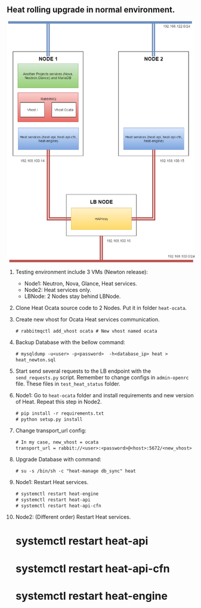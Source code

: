 ## Heat rolling upgrade in normal environment.

![architecture](../diagram_n_images/rolling_upgrade_normal_deploy.png)

1. Testing environment include 3 VMs (Newton release):
    - Node1: Neutron, Nova, Glance, Heat services.
    - Node2: Heat services only.
    - LBNode: 2 Nodes stay behind LBNode.

2. Clone Heat Ocata source code to 2 Nodes. Put it in folder `heat-ocata`.

3. Create new vhost for Ocata Heat services communication.

    ```
    # rabbitmqctl add_vhost ocata # New vhost named ocata
    ```

4. Backup Database with the bellow command:

    ```
    # mysqldump -u<user> -p<password>  -h<database_ip> heat > heat_newton.sql
    ```

5. Start send several requests to the LB endpoint with the `send_requests.py`
   script. Remember to change configs in `admin-openrc` file. These files in
   `test_heat_status` folder.

6.  Node1: Go to `heat-ocata` folder and install requirements and new version
    of Heat. Repeat this step in Node2.

    ```
    # pip install -r requirements.txt
    # python setup.py install
    ```

7. Change transport\_url config:

    ```
    # In my case, new_vhost = ocata
    transport_url = rabbit://<user>:<password>@<host>:5672/<new_vhost>
    ```

8. Upgrade Database with command:

    ```
    # su -s /bin/sh -c "heat-manage db_sync" heat
    ```

9. Node1: Restart Heat services.

    ```
    # systemctl restart heat-engine
    # systemctl restart heat-api
    # systemctl restart heat-api-cfn
    ```

10. Node2: (Different order) Restart Heat services.

    # systemctl restart heat-api
    # systemctl restart heat-api-cfn
    # systemctl restart heat-engine
    ```
